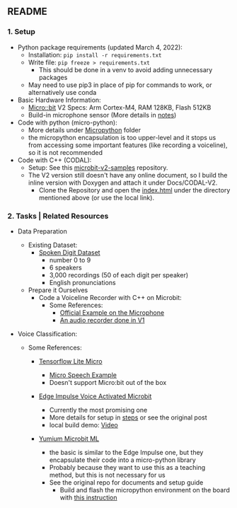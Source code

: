 ## README

### 1. Setup

- Python package requirements (updated March 4, 2022):
  - Installation: `pip install -r requirements.txt`
  - Write file: `pip freeze > requirements.txt`
    - This should be done in a venv to avoid adding unnecessary packages
  - May need to use pip3 in place of pip for commands to work, or alternatively use conda
- Basic Hardware Information:
  - [Micro::bit](https://microbit.org/) V2 Specs: Arm Cortex-M4, RAM 128KB, Flash 512KB
  - Build-in microphone sensor (More details in [notes](Docs/notes.md))
- Code with python (micro-python):
  - More details under [Micropython](Micropython/README.md) folder
  - the micropython encapsulation is too upper-level and it stops us from accessing some important features (like recording a voiceline), so it is not recommended
- Code with C++ (CODAL):
  - Setup: See this [microbit-v2-samples](https://github.com/lancaster-university/microbit-v2-samples) repository.
  - The V2 version still doesn't have any online document, so I build the inline version with Doxygen and attach it under Docs/CODAL-V2.
    - Clone the Repository and open the [index.html](Docs/CODAL-V2/index.html) under the directory mentioned above (or use the local link).

### 2. Tasks | Related Resources

- Data Preparation 
  - Existing Dataset:
    - [Spoken Digit Dataset](https://www.tensorflow.org/datasets/catalog/spoken_digit)
      - number 0 to 9
      - 6 speakers
      - 3,000 recordings (50 of each digit per speaker)
      - English pronunciations
  - Prepare it Ourselves
    - Code a Voiceline Recorder with C++ on Microbit:
      - Some References:
        - [Official Example on the Microphone](https://github.com/lancaster-university/microbit-v2-samples/blob/master/source/samples/MicrophoneTest.cpp)
        - [An audio recorder done in V1](https://github.com/we-eff/RecordSavePlayAudioData)
  
- Voice Classification:
  - Some References:
    - [Tensorflow Lite Micro](https://github.com/tensorflow/tflite-micro)
      - [Micro Speech Example](https://github.com/tensorflow/tflite-micro/tree/main/tensorflow/lite/micro/examples/micro_speech)
      - Doesn't support Micro:bit out of the box

    - [Edge Impulse Voice Activated Microbit](https://github.com/edgeimpulse/voice-activated-microbit)
      - Currently the most promising one
      - More details for setup in [steps](Docs/steps.md) or see the original post
      - local build demo: [Video](Assets/EdgeImpulseLocalBuildDemo.mp4)
      
    - [Yumium Microbit ML](https://github.com/yumium/microbit-ML)
      - the basic is similar to the Edge Impulse one, but they encapsulate their code into a micro-python library
      - Probably because they want to use this as a teaching method, but this is not necessary for us
      - See the original repo for documents and setup guide
        - Build and flash the micropython environment on the board with [this instruction](https://microbit-micropython.readthedocs.io/en/v2-docs/devguide/flashfirmware.html#micro-bit-v2)

